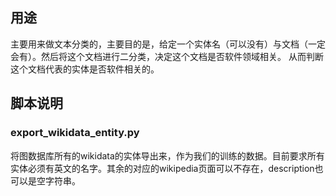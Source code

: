 ## 用途
主要用来做文本分类的，主要目的是，给定一个实体名（可以没有）与文档（一定会有）。然后将这个文档进行二分类，决定这个文档是否软件领域相关。
从而判断这个文档代表的实体是否软件相关的。

## 脚本说明

### export_wikidata_entity.py
将图数据库所有的wikidata的实体导出来，作为我们的训练的数据。目前要求所有实体必须有英文的名字。其余的对应的wikipedia页面可以不存在，description也可以是空字符串。

